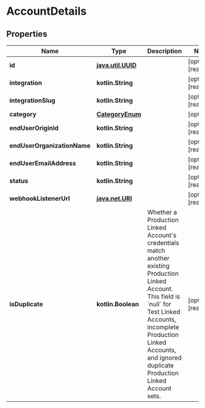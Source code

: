 
# AccountDetails

## Properties
Name | Type | Description | Notes
------------ | ------------- | ------------- | -------------
**id** | [**java.util.UUID**](java.util.UUID.md) |  |  [optional] [readonly]
**integration** | **kotlin.String** |  |  [optional] [readonly]
**integrationSlug** | **kotlin.String** |  |  [optional] [readonly]
**category** | [**CategoryEnum**](CategoryEnum.md) |  |  [optional]
**endUserOriginId** | **kotlin.String** |  |  [optional] [readonly]
**endUserOrganizationName** | **kotlin.String** |  |  [optional] [readonly]
**endUserEmailAddress** | **kotlin.String** |  |  [optional] [readonly]
**status** | **kotlin.String** |  |  [optional] [readonly]
**webhookListenerUrl** | [**java.net.URI**](java.net.URI.md) |  |  [optional] [readonly]
**isDuplicate** | **kotlin.Boolean** | Whether a Production Linked Account&#39;s credentials match another existing Production Linked Account. This field is &#x60;null&#x60; for Test Linked Accounts, incomplete Production Linked Accounts, and ignored duplicate Production Linked Account sets. |  [optional] [readonly]



